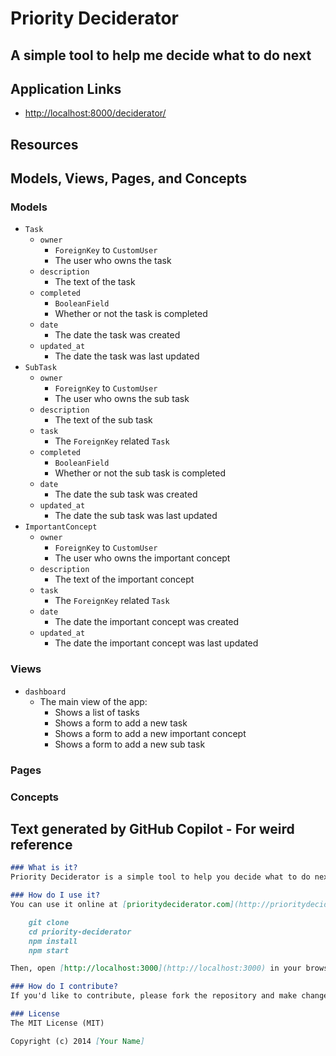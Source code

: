 # Priority Deciderator

## A simple tool to help me decide what to do next

## Application Links

* <http://localhost:8000/deciderator/>

## Resources

## Models, Views, Pages, and Concepts

### Models

* `Task`
    * `owner`
        * `ForeignKey` to `CustomUser`
        * The user who owns the task
    * `description`
        * The text of the task
    * `completed`
        * `BooleanField`
        * Whether or not the task is completed
    * `date`
        * The date the task was created
    * `updated_at`
        * The date the task was last updated
* `SubTask`
    * `owner`
        * `ForeignKey` to `CustomUser`
        * The user who owns the sub task
    * `description`
        * The text of the sub task
    * `task`
        * The `ForeignKey` related `Task`
    * `completed`
        * `BooleanField`
        * Whether or not the sub task is completed
    * `date`
        * The date the sub task was created
    * `updated_at`
        * The date the sub task was last updated
* `ImportantConcept`
    * `owner`
        * `ForeignKey` to `CustomUser`
        * The user who owns the important concept
    * `description`
        * The text of the important concept
    * `task`
        * The `ForeignKey` related `Task`
    * `date`
        * The date the important concept was created
    * `updated_at`
        * The date the important concept was last updated

### Views

* `dashboard`
    * The main view of the app:
        * Shows a list of tasks
        * Shows a form to add a new task
        * Shows a form to add a new important concept
        * Shows a form to add a new sub task

### Pages

### Concepts

## Text generated by GitHub Copilot - For weird reference

```markdown
### What is it?
Priority Deciderator is a simple tool to help you decide what to do next. It's a simple web app that allows you to add tasks to a list, and then drag and drop them to reorder them. The top task is the one you should do next.

### How do I use it?
You can use it online at [prioritydeciderator.com](http://prioritydeciderator.com). You can also download the source code and run it locally. To do that, you'll need to have [Node.js](http://nodejs.org/) installed. Then, run the following commands:

    git clone
    cd priority-deciderator
    npm install
    npm start

Then, open [http://localhost:3000](http://localhost:3000) in your browser.

### How do I contribute?
If you'd like to contribute, please fork the repository and make changes as you'd like. Pull requests are warmly welcome.

### License
The MIT License (MIT)

Copyright (c) 2014 [Your Name]
```
